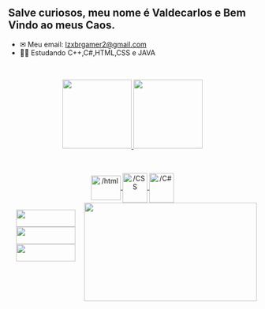 ##  Salve curiosos, meu nome é Valdecarlos e Bem Vindo ao meus Caos.


- ✉ Meu email: lzxbrgamer2@gmail.com
- 👨‍💻 Estudando C++,C#,HTML,CSS e JAVA

##

<br>

<div align="center">
  <a href="https://github.com/ValdecarlosLZ">
  <img height="140em" src="https://github-readme-stats.vercel.app/api?username=ValdecarlosLZ&show_icons=true&theme=dark&include_all_commits=true&count_private=true"/>
  <img height="140em" src="https://github-readme-stats.vercel.app/api/top-langs/?username=ValdecarlosLZ&layout=compact&langs_count=7&theme=dark"/>
</div>

  ##
<div align="center">
  <div style="display: inline_block"><br>

  <img align="center" alt="/html" height="50" width="60" src="https://cdn-icons-png.flaticon.com/512/5968/5968267.svg">
  <img align="center" alt="/CSS" height="60" width="50" src="https://raw.githubusercontent.com/devicons/devicon/master/icons/css3/css3-original .svg">
   <img align="center" alt="/C#" height="60" width="50" src="https://raw.githubusercontent.com/devicons/devicon/master/icons/css3/css3-original .svg">
     
  <img align="right" src="https://c.tenor.com/yC8bymA-_2IAAAAC/meliodas-seven-deadly-sins.gif" height="200" width="350">

</div>
</div>  
  

<div align="center">
   <div style="display: inline_block">

   <p align="center">

   <a href="#" target="_blank"/><img src="https://img.shields.io/badge/-Instagram-%23E4405F?style= for-the-badge&logo=instagram&logoColor=white" target="_blank" height="35" width="120" ></a>	  
   <a href = "lzxbrgamer2@gmail.com"><img src="https://img.shields.io/badge/-Gmail-%23333?style=for-the-badge&logo=gmail&logoColor=white" target=" _blank" height="35" width="120"></a>
   <a href="https://www.linkedin.com/in/valdecarlos-henrique-garcia-dos-santos-36403621a/" target="_blank"><img src="https://img.shields.io/badge/-LinkedIn- %230077B5?style=for-the-badge&logo=linkedin&logoColor=white" target="_blank" height="35" width="120"></a>


   </p>





  </div>
</div>

##
